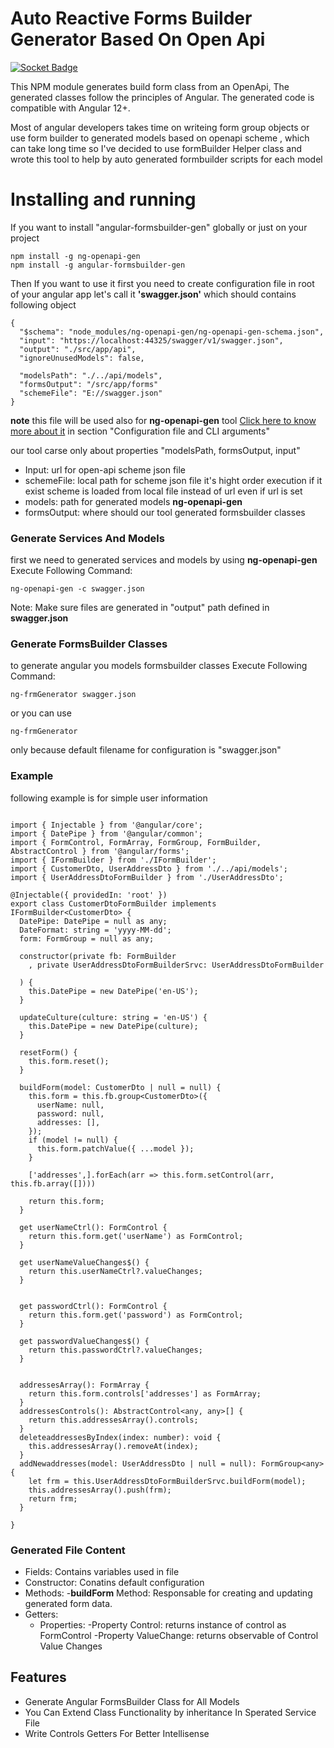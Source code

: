 # Auto Reactive Forms Builder Generator Based On Open Api 
[![Socket Badge](https://socket.dev/api/badge/npm/package/angular-formsbuilder-gen)](https://socket.dev/npm/package/angular-formsbuilder-gen)

This NPM module generates build form class from an OpenApi, The generated classes follow the principles of Angular. The generated code is compatible with Angular 12+.

Most of angular developers takes time on writeing form group objects or use form builder to generated models based on 
openapi scheme , which can take long time  so I've decided to use formBuilder Helper class and wrote this tool to help
by auto generated formbuilder scripts for each model

# Installing and running
If you want to install "angular-formsbuilder-gen" globally or just on your project
``` 
npm install -g ng-openapi-gen 
npm install -g angular-formsbuilder-gen
```
Then If you want to use it first you need to create configuration file in root of your 
angular app let's call it **'swagger.json'** which should contains following object 
```
{
  "$schema": "node_modules/ng-openapi-gen/ng-openapi-gen-schema.json",
  "input": "https://localhost:44325/swagger/v1/swagger.json",
  "output": "./src/app/api",
  "ignoreUnusedModels": false,

  "modelsPath": "./../api/models",
  "formsOutput": "/src/app/forms"
  "schemeFile": "E://swagger.json"
}
```

**note** this file will be used also for **ng-openapi-gen** tool [Click here to know more about it](https://www.npmjs.com/package/ng-openapi-gen "Click here to know more about it") in section "Configuration file and CLI arguments"  

our tool carse only about properties "modelsPath,  formsOutput, input"
- Input: url for open-api scheme json file
- schemeFile: local path for scheme json file it's hight order execution if it exist 
              scheme is loaded from local file instead of url even if url is set
- models: path for generated models **ng-openapi-gen**
- formsOutput: where should our tool generated formsbuilder classes


### Generate Services And Models
first we need to generated services and models by using **ng-openapi-gen** 
Execute Following Command:
```
ng-openapi-gen -c swagger.json
```
Note: Make sure files are generated in "output" path defined in **swagger.json**

### Generate FormsBuilder Classes
to generate angular you models formsbuilder classes
Execute Following Command:
```
ng-frmGenerator swagger.json 
```
or you can use 
```
ng-frmGenerator
```
only because default filename for configuration is "swagger.json"


### Example
following example is for simple user information
```

import { Injectable } from '@angular/core';
import { DatePipe } from '@angular/common';
import { FormControl, FormArray, FormGroup, FormBuilder, AbstractControl } from '@angular/forms';
import { IFormBuilder } from './IFormBuilder';
import { CustomerDto, UserAddressDto } from './../api/models';
import { UserAddressDtoFormBuilder } from './UserAddressDto';

@Injectable({ providedIn: 'root' })
export class CustomerDtoFormBuilder implements IFormBuilder<CustomerDto> {
  DatePipe: DatePipe = null as any;
  DateFormat: string = 'yyyy-MM-dd';
  form: FormGroup = null as any;

  constructor(private fb: FormBuilder
    , private UserAddressDtoFormBuilderSrvc: UserAddressDtoFormBuilder

  ) {
    this.DatePipe = new DatePipe('en-US');
  }

  updateCulture(culture: string = 'en-US') {
    this.DatePipe = new DatePipe(culture);
  }

  resetForm() {
    this.form.reset();
  }

  buildForm(model: CustomerDto | null = null) {
    this.form = this.fb.group<CustomerDto>({
      userName: null,
      password: null,
      addresses: [],
    });
    if (model != null) {
      this.form.patchValue({ ...model });
    }

    ['addresses',].forEach(arr => this.form.setControl(arr, this.fb.array([])))

    return this.form;
  }

  get userNameCtrl(): FormControl {
    return this.form.get('userName') as FormControl;
  }

  get userNameValueChanges$() {
    return this.userNameCtrl?.valueChanges;
  }


  get passwordCtrl(): FormControl {
    return this.form.get('password') as FormControl;
  }

  get passwordValueChanges$() {
    return this.passwordCtrl?.valueChanges;
  }


  addressesArray(): FormArray {
    return this.form.controls['addresses'] as FormArray;
  }
  addressesControls(): AbstractControl<any, any>[] {
    return this.addressesArray().controls;
  }
  deleteaddressesByIndex(index: number): void {
    this.addressesArray().removeAt(index);
  }
  addNewaddresses(model: UserAddressDto | null = null): FormGroup<any> {
    let frm = this.UserAddressDtoFormBuilderSrvc.buildForm(model);
    this.addressesArray().push(frm);
    return frm;
  }

}

```

### Generated File Content
- Fields: Contains variables used in file
- Constructor: Conatins default configuration
- Methods: 
	-**buildForm** Method: Responsable for creating and updating generated form data.
- Getters:
	- Properties: 
		-Property Control: returns instance of control as FormControl
		-Property ValueChange: returns observable of Control Value Changes

## Features
- Generate Angular FormsBuilder Class for All Models
- You Can Extend Class Functionality by inheritance In Sperated Service File
- Write Controls Getters For Better  Intellisense